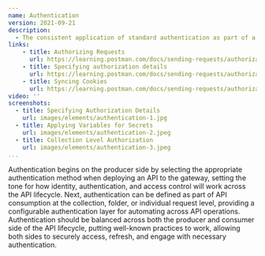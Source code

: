```yaml
---
name: Authentication
version: 2021-09-21
description: 
  - The consistent application of standard authentication as part of a standardized API management layer striking a balance between access to digital resources but ensuring that undesirable actors do not have access to valuable assets.
links:
    - title: Authorizing Requests
      url: https://learning.postman.com/docs/sending-requests/authorization/
    - title: Specifying authorization details
      url: https://learning.postman.com/docs/sending-requests/authorization/#specifying-authorization-details         
    - title: Syncing Cookies
      url: https://learning.postman.com/docs/sending-requests/authorization/#syncing-cookies        
video: ''
screenshots:
  - title: Specifying Authorization Details
    url: images/elements/authentication-1.jpg        
  - title: Applying Variables for Secrets
    url: images/elements/authentication-2.jpeg  
  - title: Collection Level Authorization
    url: images/elements/authentication-3.jpeg    
...
```

Authentication begins on the producer side by selecting the appropriate authentication method when deploying an API to the gateway, setting the tone for how identity, authentication, and access control will work across the API lifecycle. Next, authentication can be defined as part of API consumption at the collection, folder, or individual request level, providing a configurable authentication layer for automating across API operations. Authentication should be balanced across both the producer and consumer side of the API lifecycle, putting well-known practices to work, allowing both sides to securely access, refresh, and engage with necessary authentication.
